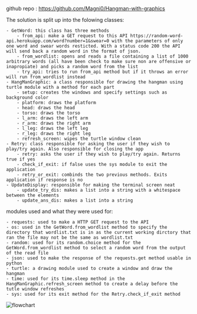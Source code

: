 github repo : https://github.com/Magni0/Hangman-with-graphics

The solution is split up into the folowing classes:

    - GetWord: this class has three methods
        - from_api: make a GET request to this API https://random-word-api.herokuapp.com/word?number=1&swear=0 with the parameters of only one word and swear words resticted. With a status code 200 the API will send back a random word in the format of json.
        - from_wordlist: opens and reads a file containing a list of 1000 arbitrary words (all have been check to make sure non are offensive or inapropiate) and picks a random word from the list
        - try_api: tries to run from_api method but if it throws an error will run from_wordlist instead
    - HangManGraphic: a class responsible for drawing the hangman using turtle module with a method for each part
        - setup: creates the windows and specify settings such as background color
        - platform: draws the platform
        - head: draws the head
        - torso: draws the torso
        - l_arm: draws the left arm
        - r_arm: draws the right arm
        - l_leg: draws the left leg
        - r_leg: draws the right leg
        - refresh_screen: wipes the turtle window clean
    - Retry: class responsible for asking the user if they wish to play/try again. Also responsible for closing the app
        - retry: asks the user if they wish to play/try again. Returns true if yes
        - check_if_exit: if false uses the sys module to exit the application
        - retry_or_exit: combinds the two previous methods. Exits application if response is no
    - UpdateDisplay: responsible for making the terminal screen neat
        - update_try_dis: makes a list into a string with a whitespace between the elements
        - update_ans_dis: makes a list into a string

modules used and what they were used for:

    - requests: used to make a HTTP GET request to the API
    - os: used in the GetWord.from_wordlist method to specify the directory that wordlist.txt is in as the current working dirctory that ran the file may not be the same as wordlist.txt
    - random: used for its random.choice method for the GetWord.from_wordlist method to select a random word from the output of the read file
    - json: used to make the response of the requests.get method usable in python 
    - turtle: a drawing module used to create a window and draw the hangman
    - time: used for its time.sleep method in the HangManGraphic.refresh_screen method to create a delay before the tutle window refreshes
    - sys: used for its exit method for the Retry.check_if_exit method

![flowchart](/flowchart.jpg)
